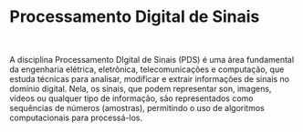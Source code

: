 # Processamento Digital de Sinais

</br>

A disciplina Processamento DIgital de Sinais (PDS) é uma área fundamental da engenharia elétrica, eletrônica, telecomunicações e computação, que estuda técnicas para analisar, modificar e extrair informações de sinais no domínio digital. Nela, os sinais, que podem representar son, imagens, vídeos ou qualquer tipo de informação, são representados como sequências de números (amostras), permitindo o uso de algoritmos computacionais para processá-los.

